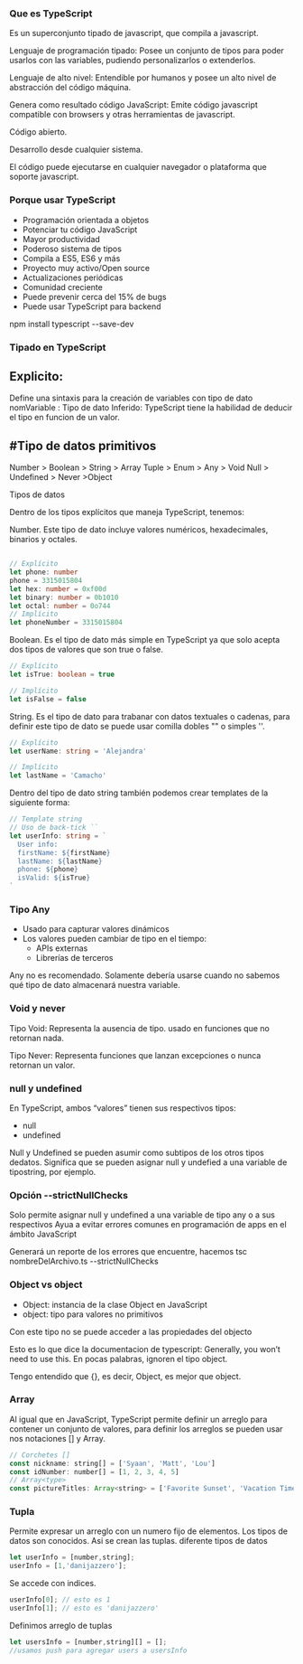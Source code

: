 ### Que es TypeScript

Es un superconjunto tipado de javascript, que compila a javascript.

Lenguaje de programación tipado: Posee un conjunto de tipos para poder usarlos con las variables, pudiendo personalizarlos o extenderlos.

Lenguaje de alto nivel: Entendible por humanos y posee un alto nivel de abstracción del código máquina.

Genera como resultado código JavaScript: Emite código javascript compatible con browsers y otras herramientas de javascript.

Código abierto.

Desarrollo desde cualquier sistema.

El código puede ejecutarse en cualquier navegador o plataforma que soporte javascript.

### Porque usar TypeScript

* Programación orientada a objetos
* Potenciar tu código JavaScript
* Mayor productividad
* Poderoso sistema de tipos
* Compila a ES5, ES6 y más
* Proyecto muy activo/Open source
* Actualizaciones periódicas
* Comunidad creciente
* Puede prevenir cerca del 15% de bugs
* Puede usar TypeScript para backend


npm install typescript --save-dev


### Tipado en TypeScript

Explicito: 
-----------
Define una sintaxis para la creación de variables con tipo de dato
nomVariable : Tipo de dato
Inferido: TypeScript tiene la habilidad de deducir el tipo en funcion de un valor.

#Tipo de datos primitivos
--------
Number > Boolean > String > Array
Tuple > Enum > Any > Void
Null > Undefined > Never >Object

Tipos de datos

Dentro de los tipos explícitos que maneja TypeScript, tenemos:

Number. Este tipo de dato incluye valores numéricos, hexadecimales, binarios y octales.
```ts

// Explícito
let phone: number
phone = 3315015804
let hex: number = 0xf00d
let binary: number = 0b1010
let octal: number = 0o744
// Implícito
let phoneNumber = 3315015804

```

Boolean. Es el tipo de dato más simple en TypeScript ya que solo acepta dos tipos de valores que son true o false.

```ts
// Explícito
let isTrue: boolean = true

// Implícito
let isFalse = false

```   
String. Es el tipo de dato para trabanar con datos textuales o cadenas, para definir este tipo de dato se puede usar comilla dobles "" o simples ''.

```ts
// Explícito
let userName: string = 'Alejandra'

// Implícito
let lastName = 'Camacho'

```    

Dentro del tipo de dato string también podemos crear templates de la 
siguiente forma:

```ts
// Template string
// Uso de back-tick ``
let userInfo: string = `
  User info:
  firstName: ${firstName}
  lastName: ${lastName}
  phone: ${phone}
  isValid: ${isTrue}
`
```

### Tipo Any

* Usado para capturar valores dinámicos
* Los valores pueden cambiar de tipo en el tiempo:
    * APIs externas
    * Librerías de terceros
    
Any no es recomendado. Solamente debería usarse cuando no sabemos qué tipo de dato almacenará nuestra variable.


### Void y never

Tipo Void: Representa la ausencia de tipo. usado en funciones que no retornan nada.

Tipo Never: Representa funciones que lanzan excepciones o nunca retornan un valor.

### null y undefined

En TypeScript, ambos “valores” tienen sus respectivos tipos:

* null
* undefined

Null y Undefined se pueden asumir como subtipos de los otros tipos dedatos.
Significa que se pueden asignar null y undefied a una variable de tipostring, por ejemplo.

### Opción --strictNullChecks

Solo permite asignar null y undefined a una variable de tipo any o a sus respectivos
Ayua a evitar errores comunes en programación de apps en el ámbito JavaScript

Generará un reporte de los errores que encuentre, hacemos tsc nombreDelArchivo.ts --strictNullChecks


### Object vs object

* Object: instancia de la clase Object en JavaScript
* object: tipo para valores no primitivos

Con este tipo no se puede acceder a las propiedades del objecto

Esto es lo que dice la documentacion de typescript: Generally, you won’t need to use this. En pocas palabras, ignoren el tipo object.

Tengo entendido que {}, es decir, Object, es mejor que object.

### Array

Al igual que en JavaScript, TypeScript permite definir un arreglo para contener un conjunto de valores, 
para definir los arreglos se pueden usar nos notaciones [] y Array<type>.

```js
// Corchetes []
const nickname: string[] = ['Syaan', 'Matt', 'Lou']
const idNumber: number[] = [1, 2, 3, 4, 5]
// Array<type>
const pictureTitles: Array<string> = ['Favorite Sunset', 'Vacation Time', 'Landscape']

```

### Tupla

Permite expresar un arreglo con un numero fijo de elementos. Los tipos de datos son conocidos.
Asi se crean las tuplas. diferente tipos de datos

```js
let userInfo = [number,string];
userInfo = [1,'danijazzero'];

```
Se accede con indices.

```js
userInfo[0]; // esto es 1
userInfo[1]; // esto es 'danijazzero'

```

Definimos arreglo de tuplas

```js
let usersInfo = [number,string][] = [];
//usamos push para agregar users a usersInfo
```